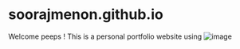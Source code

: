 # soorajmenon.github.io

Welcome peeps !
 This is a personal portfolio website using
![image](https://user-images.githubusercontent.com/99761177/230728821-99258773-60a5-424a-940f-3d715c7fab7d.png)
